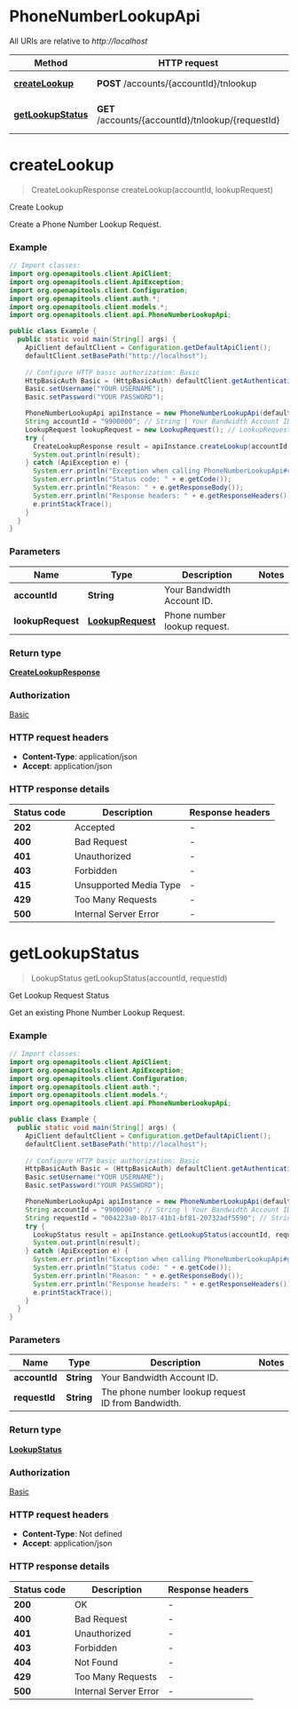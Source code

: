 # PhoneNumberLookupApi

All URIs are relative to *http://localhost*

| Method | HTTP request | Description |
|------------- | ------------- | -------------|
| [**createLookup**](PhoneNumberLookupApi.md#createLookup) | **POST** /accounts/{accountId}/tnlookup | Create Lookup |
| [**getLookupStatus**](PhoneNumberLookupApi.md#getLookupStatus) | **GET** /accounts/{accountId}/tnlookup/{requestId} | Get Lookup Request Status |


<a id="createLookup"></a>
# **createLookup**
> CreateLookupResponse createLookup(accountId, lookupRequest)

Create Lookup

Create a Phone Number Lookup Request.

### Example
```java
// Import classes:
import org.openapitools.client.ApiClient;
import org.openapitools.client.ApiException;
import org.openapitools.client.Configuration;
import org.openapitools.client.auth.*;
import org.openapitools.client.models.*;
import org.openapitools.client.api.PhoneNumberLookupApi;

public class Example {
  public static void main(String[] args) {
    ApiClient defaultClient = Configuration.getDefaultApiClient();
    defaultClient.setBasePath("http://localhost");
    
    // Configure HTTP basic authorization: Basic
    HttpBasicAuth Basic = (HttpBasicAuth) defaultClient.getAuthentication("Basic");
    Basic.setUsername("YOUR USERNAME");
    Basic.setPassword("YOUR PASSWORD");

    PhoneNumberLookupApi apiInstance = new PhoneNumberLookupApi(defaultClient);
    String accountId = "9900000"; // String | Your Bandwidth Account ID.
    LookupRequest lookupRequest = new LookupRequest(); // LookupRequest | Phone number lookup request.
    try {
      CreateLookupResponse result = apiInstance.createLookup(accountId, lookupRequest);
      System.out.println(result);
    } catch (ApiException e) {
      System.err.println("Exception when calling PhoneNumberLookupApi#createLookup");
      System.err.println("Status code: " + e.getCode());
      System.err.println("Reason: " + e.getResponseBody());
      System.err.println("Response headers: " + e.getResponseHeaders());
      e.printStackTrace();
    }
  }
}
```

### Parameters

| Name | Type | Description  | Notes |
|------------- | ------------- | ------------- | -------------|
| **accountId** | **String**| Your Bandwidth Account ID. | |
| **lookupRequest** | [**LookupRequest**](LookupRequest.md)| Phone number lookup request. | |

### Return type

[**CreateLookupResponse**](CreateLookupResponse.md)

### Authorization

[Basic](../README.md#Basic)

### HTTP request headers

 - **Content-Type**: application/json
 - **Accept**: application/json

### HTTP response details
| Status code | Description | Response headers |
|-------------|-------------|------------------|
| **202** | Accepted |  -  |
| **400** | Bad Request |  -  |
| **401** | Unauthorized |  -  |
| **403** | Forbidden |  -  |
| **415** | Unsupported Media Type |  -  |
| **429** | Too Many Requests |  -  |
| **500** | Internal Server Error |  -  |

<a id="getLookupStatus"></a>
# **getLookupStatus**
> LookupStatus getLookupStatus(accountId, requestId)

Get Lookup Request Status

Get an existing Phone Number Lookup Request.

### Example
```java
// Import classes:
import org.openapitools.client.ApiClient;
import org.openapitools.client.ApiException;
import org.openapitools.client.Configuration;
import org.openapitools.client.auth.*;
import org.openapitools.client.models.*;
import org.openapitools.client.api.PhoneNumberLookupApi;

public class Example {
  public static void main(String[] args) {
    ApiClient defaultClient = Configuration.getDefaultApiClient();
    defaultClient.setBasePath("http://localhost");
    
    // Configure HTTP basic authorization: Basic
    HttpBasicAuth Basic = (HttpBasicAuth) defaultClient.getAuthentication("Basic");
    Basic.setUsername("YOUR USERNAME");
    Basic.setPassword("YOUR PASSWORD");

    PhoneNumberLookupApi apiInstance = new PhoneNumberLookupApi(defaultClient);
    String accountId = "9900000"; // String | Your Bandwidth Account ID.
    String requestId = "004223a0-8b17-41b1-bf81-20732adf5590"; // String | The phone number lookup request ID from Bandwidth.
    try {
      LookupStatus result = apiInstance.getLookupStatus(accountId, requestId);
      System.out.println(result);
    } catch (ApiException e) {
      System.err.println("Exception when calling PhoneNumberLookupApi#getLookupStatus");
      System.err.println("Status code: " + e.getCode());
      System.err.println("Reason: " + e.getResponseBody());
      System.err.println("Response headers: " + e.getResponseHeaders());
      e.printStackTrace();
    }
  }
}
```

### Parameters

| Name | Type | Description  | Notes |
|------------- | ------------- | ------------- | -------------|
| **accountId** | **String**| Your Bandwidth Account ID. | |
| **requestId** | **String**| The phone number lookup request ID from Bandwidth. | |

### Return type

[**LookupStatus**](LookupStatus.md)

### Authorization

[Basic](../README.md#Basic)

### HTTP request headers

 - **Content-Type**: Not defined
 - **Accept**: application/json

### HTTP response details
| Status code | Description | Response headers |
|-------------|-------------|------------------|
| **200** | OK |  -  |
| **400** | Bad Request |  -  |
| **401** | Unauthorized |  -  |
| **403** | Forbidden |  -  |
| **404** | Not Found |  -  |
| **429** | Too Many Requests |  -  |
| **500** | Internal Server Error |  -  |


